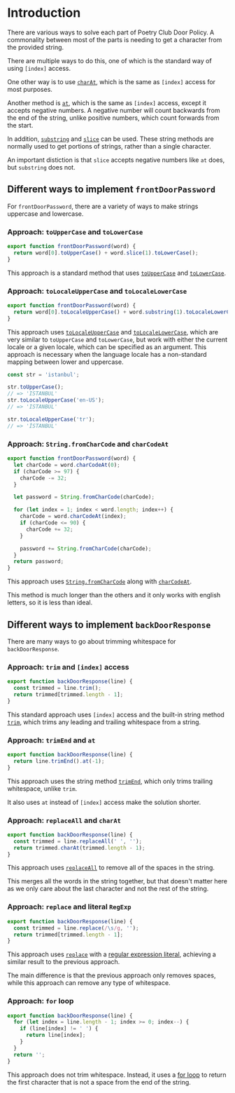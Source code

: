 # Introduction

There are various ways to solve each part of Poetry Club Door Policy.
A commonality between most of the parts is needing to get a character from the provided string.

There are multiple ways to do this, one of which is the standard way of using `[index]` access.

One other way is to use [`charAt`][mdn-char-at], which is the same as `[index]` access for most purposes.

Another method is [`at`][mdn-at], which is the same as `[index]` access, except it accepts negative numbers.
A negative number will count backwards from the end of the string, unlike positive numbers, which count forwards from the start.

In addition, [`substring`][mdn-substring] and [`slice`][mdn-slice] can be used.
These string methods are normally used to get portions of strings, rather than a single character.

An important distiction is that `slice` accepts negative numbers like `at` does, but `substring` does not.

## Different ways to implement `frontDoorPassword`

For `frontDoorPassword`, there are a variety of ways to make strings uppercase and lowercase.

### Approach: `toUpperCase` and `toLowerCase`

```js
export function frontDoorPassword(word) {
  return word[0].toUpperCase() + word.slice(1).toLowerCase();
}
```

This approach is a standard method that uses [`toUpperCase`][mdn-to-upper-case] and [`toLowerCase`][mdn-to-lower-case].

### Approach: `toLocaleUpperCase` and `toLocaleLowerCase`

```js
export function frontDoorPassword(word) {
  return word[0].toLocaleUpperCase() + word.substring(1).toLocaleLowerCase();
}
```

This approach uses [`toLocaleUpperCase`][mdn-to-locale-upper-case] and [`toLocaleLowerCase`][mdn-to-locale-lower-case], which are very similar to `toUpperCase` and `toLowerCase`, but work with either the current locale or a given locale, which can be specified as an argument.
This approach is necessary when the language locale has a non-standard mapping between lower and uppercase.

```javascript
const str = 'istanbul';

str.toUpperCase();
// => 'ISTANBUL'
str.toLocaleUpperCase('en-US');
// => 'ISTANBUL'

str.toLocaleUpperCase('tr');
// => 'İSTANBUL'
```

### Approach: `String.fromCharCode` and `charCodeAt`

```js
export function frontDoorPassword(word) {
  let charCode = word.charCodeAt(0);
  if (charCode >= 97) {
    charCode -= 32;
  }

  let password = String.fromCharCode(charCode);

  for (let index = 1; index < word.length; index++) {
    charCode = word.charCodeAt(index);
    if (charCode <= 90) {
      charCode += 32;
    }

    password += String.fromCharCode(charCode);
  }
  return password;
}
```

This approach uses [`String.fromCharCode`][mdn-from-char-code] along with [`charCodeAt`][mdn-char-code-at].

This method is much longer than the others and it only works with english letters, so it is less than ideal.

## Different ways to implement `backDoorResponse`

There are many ways to go about trimming whitespace for `backDoorResponse`.

### Approach: `trim` and `[index]` access

```js
export function backDoorResponse(line) {
  const trimmed = line.trim();
  return trimmed[trimmed.length - 1];
}
```

This standard approach uses `[index]` access and the built-in string method [`trim`][mdn-trim], which trims any leading and trailing whitespace from a string.

### Approach: `trimEnd` and `at`

```js
export function backDoorResponse(line) {
  return line.trimEnd().at(-1);
}
```

This approach uses the string method [`trimEnd`][mdn-trim-end], which only trims trailing whitespace, unlike `trim`.

It also uses `at` instead of `[index]` access make the solution shorter.

### Approach: `replaceAll` and `charAt`

```js
export function backDoorResponse(line) {
  const trimmed = line.replaceAll(' ', '');
  return trimmed.charAt(trimmed.length - 1);
}
```

This approach uses [`replaceAll`][mdn-replace-all] to remove all of the spaces in the string.

This merges all the words in the string together, but that doesn't matter here as we only care about the last character and not the rest of the string.

### Approach: `replace` and literal `RegExp`

```js
export function backDoorResponse(line) {
  const trimmed = line.replace(/\s/g, '');
  return trimmed[trimmed.length - 1];
}
```

This approach uses [`replace`][mdn-replace] with a [regular expression literal][mdn-regular-expressions], achieving a similar result to the previous approach.

The main difference is that the previous approach only removes spaces, while this approach can remove any type of whitespace.

### Approach: `for` loop

```js
export function backDoorResponse(line) {
  for (let index = line.length - 1; index >= 0; index--) {
    if (line[index] != ' ') {
      return line[index];
    }
  }
  return '';
}
```

This approach does not trim whitespace.
Instead, it uses a [for loop][mdn-for] to return the first character that is not a space from the end of the string.

[mdn-char-at]: https://developer.mozilla.org/en-US/docs/Web/JavaScript/Reference/Global_Objects/String/charAt
[mdn-at]: https://developer.mozilla.org/en-US/docs/Web/JavaScript/Reference/Global_Objects/String/at
[mdn-substring]: https://developer.mozilla.org/en-US/docs/Web/JavaScript/Reference/Global_Objects/String/substring
[mdn-slice]: https://developer.mozilla.org/en-US/docs/Web/JavaScript/Reference/Global_Objects/String/slice
[mdn-to-upper-case]: https://developer.mozilla.org/en-US/docs/Web/JavaScript/Reference/Global_Objects/String/toUpperCase
[mdn-to-lower-case]: https://developer.mozilla.org/en-US/docs/Web/JavaScript/Reference/Global_Objects/String/toLowerCase
[mdn-to-locale-upper-case]: https://developer.mozilla.org/en-US/docs/Web/JavaScript/Reference/Global_Objects/String/toLocaleUpperCase
[mdn-to-locale-lower-case]: https://developer.mozilla.org/en-US/docs/Web/JavaScript/Reference/Global_Objects/String/toLocaleLowerCase
[mdn-from-char-code]: https://developer.mozilla.org/en-US/docs/Web/JavaScript/Reference/Global_Objects/String/fromCharCode
[mdn-char-code-at]: https://developer.mozilla.org/en-US/docs/Web/JavaScript/Reference/Global_Objects/String/charCodeAt
[mdn-trim]: https://developer.mozilla.org/en-US/docs/Web/JavaScript/Reference/Global_Objects/String/Trim
[mdn-trim-end]: https://developer.mozilla.org/en-US/docs/Web/JavaScript/Reference/Global_Objects/String/trimEnd
[mdn-replace-all]: https://developer.mozilla.org/en-US/docs/Web/JavaScript/Reference/Global_Objects/String/replaceAll
[mdn-replace]: https://developer.mozilla.org/en-US/docs/Web/JavaScript/Reference/Global_Objects/String/replace
[mdn-regular-expressions]: https://developer.mozilla.org/en-US/docs/Web/JavaScript/Guide/Regular_expressions
[mdn-for]: https://developer.mozilla.org/en-US/docs/Web/JavaScript/Reference/Statements/for

